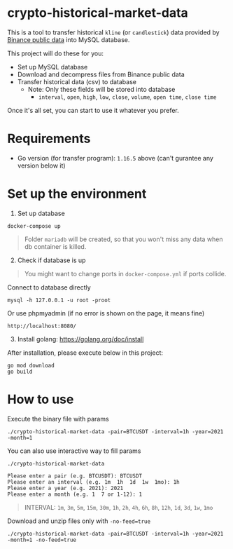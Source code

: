 # crypto-historical-market-data

This is a tool to transfer historical `kline` (or `candlestick`) data provided by
[Binance public data](https://github.com/binance/binance-public-data/) into MySQL database.

This project will do these for you:

* Set up MySQL database
* Download and decompress files from Binance public data
* Transfer historical data (csv) to database
    * Note: Only these fields will be stored into database
        * `interval`, `open`, `high`, `low`, `close`, `volume`, `open time`, `close time`

Once it's all set, you can start to use it whatever you prefer.

# Requirements

* Go version (for transfer program): `1.16.5` above (can't gurantee any version below it)

# Set up the environment

1. Set up database

```
docker-compose up
```

> Folder `mariadb` will be created, so that you won't miss any data when db container is killed.

2. Check if database is up

> You might want to change ports in `docker-compose.yml` if ports collide.

Connect to database directly

```
mysql -h 127.0.0.1 -u root -proot
```

Or use phpmyadmin (if no error is shown on the page, it means fine)

```
http://localhost:8080/
```

3. Install golang: https://golang.org/doc/install

After installation, please execute below in this project:

```
go mod download
go build
```

# How to use

Execute the binary file with params

```
./crypto-historical-market-data -pair=BTCUSDT -interval=1h -year=2021 -month=1
```

You can also use interactive way to fill params

```
./crypto-historical-market-data

Please enter a pair (e.g. BTCUSDT): BTCUSDT
Please enter an interval (e.g. 1m  1h  1d  1w  1mo): 1h
Please enter a year (e.g. 2021): 2021
Please enter a month (e.g. 1  7 or 1-12): 1
```

> INTERVAL: `1m`, `3m`, `5m`, `15m`, `30m`, `1h`, `2h`, `4h`, `6h`, `8h`, `12h`, `1d`, `3d`, `1w`, `1mo`

Download and unzip files only with `-no-feed=true`

```
./crypto-historical-market-data -pair=BTCUSDT -interval=1h -year=2021 -month=1 -no-feed=true
```







